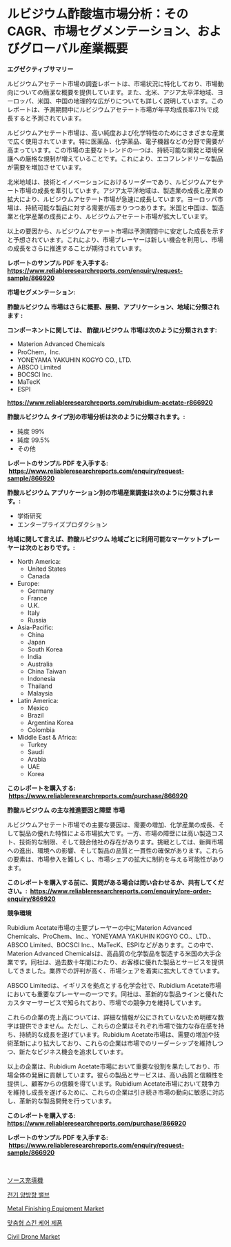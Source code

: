 <p><h1>ルビジウム酢酸塩市場分析：そのCAGR、市場セグメンテーション、およびグローバル産業概要</h1></p><p><strong>エグゼクティブサマリー</strong></p>
<p><p>ルビジウムアセテート市場の調査レポートは、市場状況に特化しており、市場動向についての簡潔な概要を提供しています。また、北米、アジア太平洋地域、ヨーロッパ、米国、中国の地理的な広がりについても詳しく説明しています。このレポートは、予測期間中にルビジウムアセテート市場が年平均成長率7.1％で成長すると予測されています。</p><p>ルビジウムアセテート市場は、高い純度および化学特性のためにさまざまな産業で広く使用されています。特に医薬品、化学薬品、電子機器などの分野で需要が高まっています。この市場の主要なトレンドの一つは、持続可能な開発と環境保護への厳格な規制が増えていることです。これにより、エコフレンドリーな製品が需要を増加させています。</p><p>北米地域は、技術とイノベーションにおけるリーダーであり、ルビジウムアセテート市場の成長を牽引しています。アジア太平洋地域は、製造業の成長と産業の拡大により、ルビジウムアセテート市場が急速に成長しています。ヨーロッパ市場は、持続可能な製品に対する需要が高まりつつあります。米国と中国は、製造業と化学産業の成長により、ルビジウムアセテート市場が拡大しています。</p><p>以上の要因から、ルビジウムアセテート市場は予測期間中に安定した成長を示すと予想されています。これにより、市場プレーヤーは新しい機会を利用し、市場の成長をさらに推進することが期待されています。</p></p>
<p><strong>レポートのサンプル PDF を入手する: <a href="https://www.reliableresearchreports.com/enquiry/request-sample/866920">https://www.reliableresearchreports.com/enquiry/request-sample/866920</a></strong></p>
<p><strong>市場セグメンテーション:</strong></p>
<p><strong> 酢酸ルビジウム 市場はさらに概要、展開、アプリケーション、地域に分類されます :</strong></p>
<p><strong>コンポーネントに関しては、 酢酸ルビジウム 市場は次のように分類されます: &nbsp;</strong></p>
<p><ul><li>Materion Advanced Chemicals</li><li>ProChem，Inc.</li><li>YONEYAMA YAKUHIN KOGYO CO., LTD.</li><li>ABSCO Limited</li><li>BOCSCI Inc.</li><li>MaTecK</li><li>ESPI</li></ul></p>
<p><strong><a href="https://www.reliableresearchreports.com/rubidium-acetate-r866920">https://www.reliableresearchreports.com/rubidium-acetate-r866920</a></strong></p>
<p><strong> 酢酸ルビジウム タイプ別の市場分析は次のように分類されます。:</strong></p>
<p><ul><li>純度 99%</li><li>純度 99.5%</li><li>その他</li></ul></p>
<p><strong>レポートのサンプル PDF を入手する: &nbsp;<a href="https://www.reliableresearchreports.com/enquiry/request-sample/866920">https://www.reliableresearchreports.com/enquiry/request-sample/866920</a></strong></p>
<p><strong> 酢酸ルビジウム アプリケーション別の市場産業調査は次のように分類されます。:</strong></p>
<p><ul><li>学術研究</li><li>エンタープライズプロダクション</li></ul></p>
<p><strong>地域に関して言えば、酢酸ルビジウム 地域ごとに利用可能なマーケットプレーヤーは次のとおりです。:</strong></p>
<p><ul>
    <li>
        North America:
        <ul>
            <li>United States</li>
            <li>Canada</li>
        </ul>
    </li>
    <li>
        Europe:
        <ul>
            <li>Germany</li>
            <li>France</li>
            <li>U.K.</li>
            <li>Italy</li>
            <li>Russia</li>
        </ul>
    </li>
    <li>
        Asia-Pacific:
        <ul>
            <li>China</li>
            <li>Japan</li>
            <li>South Korea</li>
            <li>India</li>
            <li>Australia</li>
            <li>China Taiwan</li>
            <li>Indonesia</li>
            <li>Thailand</li>
            <li>Malaysia</li>
        </ul>
    </li>
    <li>
        Latin America:
        <ul>
            <li>Mexico</li>
            <li>Brazil</li>
            <li>Argentina Korea</li>
            <li>Colombia</li>
        </ul>
    </li>
    <li>
        Middle East & Africa:
        <ul>
            <li>Turkey</li>
            <li>Saudi</li>
            <li>Arabia</li>
            <li>UAE</li>
            <li>Korea</li>
        </ul>
    </li>
    </ul></p>
<p><strong>このレポートを購入する: &nbsp;<a href="https://www.reliableresearchreports.com/purchase/866920">https://www.reliableresearchreports.com/purchase/866920</a></strong></p>
<p><strong>酢酸ルビジウム の主な推進要因と障壁 市場</strong></p>
<p><p>ルビジウムアセテート市場での主要な要因は、需要の増加、化学産業の成長、そして製品の優れた特性による市場拡大です。一方、市場の障壁には高い製造コスト、技術的な制限、そして競合他社の存在があります。挑戦としては、新興市場への進出、環境への影響、そして製品の品質と一貫性の確保があります。これらの要素は、市場参入を難しくし、市場シェアの拡大に制約を与える可能性があります。</p></p>
<p><strong>このレポートを購入する前に、質問がある場合は問い合わせるか、共有してください。:&nbsp; <a href="https://www.reliableresearchreports.com/enquiry/pre-order-enquiry/866920">https://www.reliableresearchreports.com/enquiry/pre-order-enquiry/866920</a></strong></p>
<p><strong>競争環境</strong></p>
<p><p>Rubidium Acetate市場の主要プレーヤーの中にMaterion Advanced Chemicals、ProChem、Inc.、YONEYAMA YAKUHIN KOGYO CO.、LTD.、ABSCO Limited、BOCSCI Inc.、MaTecK、ESPIなどがあります。この中で、Materion Advanced Chemicalsは、高品質の化学製品を製造する米国の大手企業です。同社は、過去数十年間にわたり、お客様に優れた製品とサービスを提供してきました。業界での評判が高く、市場シェアを着実に拡大してきています。</p><p>ABSCO Limitedは、イギリスを拠点とする化学会社で、Rubidium Acetate市場においても重要なプレーヤーの一つです。同社は、革新的な製品ラインと優れたカスタマーサービスで知られており、市場での競争力を維持しています。</p><p>これらの企業の売上高については、詳細な情報が公にされていないため明確な数字は提供できません。ただし、これらの企業はそれぞれ市場で強力な存在感を持ち、持続的な成長を遂げています。Rubidium Acetate市場は、需要の増加や技術革新により拡大しており、これらの企業は市場でのリーダーシップを維持しつつ、新たなビジネス機会を追求しています。</p><p>以上の企業は、Rubidium Acetate市場において重要な役割を果たしており、市場全体の発展に貢献しています。彼らの製品とサービスは、高い品質と信頼性を提供し、顧客からの信頼を得ています。Rubidium Acetate市場において競争力を維持し成長を遂げるために、これらの企業は引き続き市場の動向に敏感に対応し、革新的な製品開発を行っています。</p></p>
<p><strong>このレポートを購入する: &nbsp; <a href="https://www.reliableresearchreports.com/purchase/866920">https://www.reliableresearchreports.com/purchase/866920</a></strong></p>
<p><strong>レポートのサンプル PDF を入手する: &nbsp;<a href="https://www.reliableresearchreports.com/enquiry/request-sample/866920">https://www.reliableresearchreports.com/enquiry/request-sample/866920</a></strong><strong></strong></p>
<p>&nbsp;</p>
<p><p><a href="https://github.com/AriMuller2009/Market-Research-Report-List-1/blob/main/247734333477.md">ソース充填機</a></p><p><a href="https://github.com/JeromeRtyau89966/Market-Research-Report-List-1/blob/main/161963330881.md">전기 양방향 밸브</a></p><p><a href="https://github.com/provorikovar/Market-Research-Report-List-4/blob/main/metal-finishing-equipment-market.md">Metal Finishing Equipment Market</a></p><p><a href="https://github.com/TimmyMann6767/Market-Research-Report-List-1/blob/main/493418230880.md">맞춤형 스킨 케어 제품</a></p><p><a href="https://github.com/angelajermaine/Market-Research-Report-List-3/blob/main/civil-drone-market.md">Civil Drone Market</a></p></p>